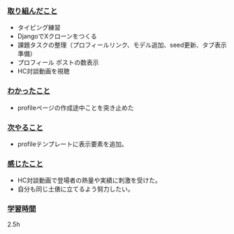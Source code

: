### <u>取り組んだこと</u>
- タイピング練習
- DjangoでXクローンをつくる
- 課題タスクの整理（プロフィールリンク、モデル追加、seed更新、タブ表示準備）
- プロフィール ポストの数表示
- HC対談動画を視聴

### <u>わかったこと</u>
- profileページの作成途中ことを突き止めた

### <u>次やること</u>
- profileテンプレートに表示要素を追加。

### <u>感じたこと</u>
- HC対談動画で登場者の熱量や実績に刺激を受けた。
- 自分も同じ土俵に立てるよう努力したい。

### <u>学習時間</u>
2.5h
